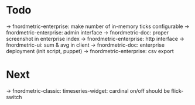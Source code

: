 
Todo
====

  → fnordmetric-enterprise: make number of in-memory ticks configurable
  → fnordmetric-enterprise: admin interface
  → fnordmetric-doc: proper screenshot in enterprise index
  → fnordmetric-enterprise: http interface
  → fnordmetric-ui: sum & avg in client
  → fnordmetric-doc: enterprise deployment (init script, puppet)
  → fnordmetric-enterprise: csv export


Next
====

  → fnordmetric-classic: timeseries-widget: cardinal on/off should be flick-switch
